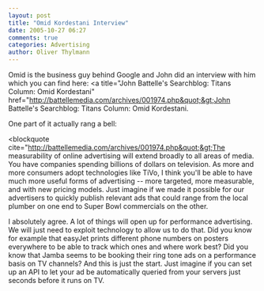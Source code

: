 ```yaml
---
layout: post
title: "Omid Kordestani Interview"
date: 2005-10-27 06:27
comments: true
categories: Advertising
author: Oliver Thylmann
---
```



Omid is the business guy behind Google and John did an interview with him which you can find here: &lt;a title=&quot;John Battelle's Searchblog: Titans Column: Omid Kordestani&quot; href=&quot;http://battellemedia.com/archives/001974.php&quot;&gt;John Battelle's Searchblog: Titans Column: Omid Kordestani.

One part of it actually rang a bell:

&lt;blockquote cite=&quot;http://battellemedia.com/archives/001974.php&quot;&gt;The measurability of online advertising will extend broadly to all areas of media. You have companies spending billions of dollars on television. As more and more consumers adopt technologies like TiVo, I think you'll be able to have much more useful forms of advertising -- more targeted, more measurable, and with new pricing models. Just imagine if we made it possible for our advertisers to quickly publish relevant ads that could range from the local plumber on one end to Super Bowl commercials on the other.

I absolutely agree. A lot of things will open up for performance advertising. We will just need to exploit technology to allow us to do that. Did you know for example that easyJet prints different phone numbers on posters everywhere to be able to track which ones and where work best? Did you know that Jamba seems to be booking their ring tone ads on a performance basis on TV channels? And this is just the start. Just imagine if you can set up an API to let your ad be automatically queried from your servers just seconds before it runs on TV.

